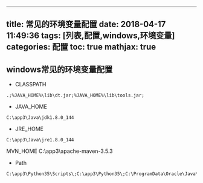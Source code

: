 
---
title: 常见的环境变量配置
date: 2018-04-17 11:49:36
tags: [列表,配置,windows,环境变量]
categories: 配置
toc: true
mathjax: true
---

<!-- more -->

## windows常见的环境变量配置

- CLASSPATH
```
.;%JAVA_HOME%\lib\dt.jar;%JAVA_HOME%\lib\tools.jar;
```

- JAVA_HOME
```
C:\app3\Java\jdk1.8.0_144
```

- JRE_HOME
```
C:\app3\Java\jre1.8.0_144
```

MVN_HOME
C:\app3\apache-maven-3.5.3

- Path
```
C:\app3\Python35\Scripts\;C:\app3\Python35\;C:\ProgramData\Oracle\Java\javapath;%SystemRoot%\system32;%SystemRoot%;%SystemRoot%\System32\Wbem;%SYSTEMROOT%\System32\WindowsPowerShell\v1.0\;%JAVA_HOME%\bin;%JRE_HOME%\bin;C:\app3\Git\cmd;C:\app3\MinGW\bin;C:\app3\nodejs\;C:\app3\MATLAB\R2017b\runtime\win64;C:\app3\MATLAB\R2017b\bin;%MVN_HOME%\bin;
```




